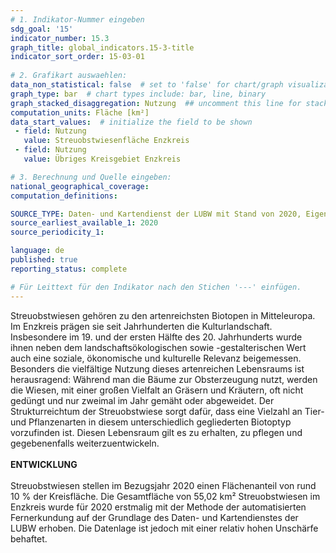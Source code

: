```yaml
---
# 1. Indikator-Nummer eingeben 
sdg_goal: '15'
indicator_number: 15.3
graph_title: global_indicators.15-3-title
indicator_sort_order: 15-03-01
 
# 2. Grafikart auswaehlen: 
data_non_statistical: false  # set to 'false' for chart/graph visualization 
graph_type: bar  # chart types include: bar, line, binary 
graph_stacked_disaggregation: Nutzung  ## uncomment this line for stacked bars. eplace 'Geschlecht' with the field of aggregation. 
computation_units: Fläche [km²] 
data_start_values:  # initialize the field to be shown  
 - field: Nutzung 
   value: Streuobstwiesenfläche Enzkreis
 - field: Nutzung 
   value: Übriges Kreisgebiet Enzkreis

# 3. Berechnung und Quelle eingeben: 
national_geographical_coverage: 
computation_definitions: 

SOURCE_TYPE: Daten- und Kartendienst der LUBW mit Stand von 2020, Eigene Berechnung im Vermessungs- und Flurneuordnungsamt des Enzkreises, eigene Darstellung
source_earliest_available_1: 2020
source_periodicity_1: 

language: de   
published: true 
reporting_status: complete

# Für Leittext für den Indikator nach den Stichen '---' einfügen. 
---
```

Streuobstwiesen gehören zu den artenreichsten Biotopen in Mitteleuropa. Im Enzkreis prägen sie seit Jahrhunderten die Kulturlandschaft. Insbesondere im 19. und der ersten Hälfte des 20. Jahrhunderts wurde ihnen neben dem landschaftsökologischen sowie -gestalterischen Wert auch eine soziale, ökonomische und kulturelle Relevanz beigemessen. Besonders die vielfältige Nutzung dieses artenreichen Lebensraums ist herausragend: Während man die Bäume zur Obsterzeugung nutzt, werden die Wiesen, mit einer großen Vielfalt an Gräsern und Kräutern, oft nicht gedüngt und nur zweimal im Jahr gemäht oder abgeweidet. Der Strukturreichtum der Streuobstwiese sorgt dafür, dass eine Vielzahl an Tier- und Pflanzenarten in diesem unterschiedlich gegliederten Biotoptyp vorzufinden ist. Diesen Lebensraum gilt es zu erhalten, zu pflegen und gegebenenfalls weiterzuentwickeln. <br>
<br>
**ENTWICKLUNG** <br>
<br>
Streuobstwiesen stellen im Bezugsjahr 2020 einen Flächenanteil von rund 10 % der Kreisfläche. Die Gesamtfläche von 55,02 km² Streuobstwiesen im Enzkreis wurde für 2020 erstmalig mit der Methode der automatisierten Fernerkundung auf der Grundlage des Daten- und Kartendienstes der LUBW erhoben. Die Datenlage ist jedoch mit einer relativ hohen Unschärfe behaftet.
